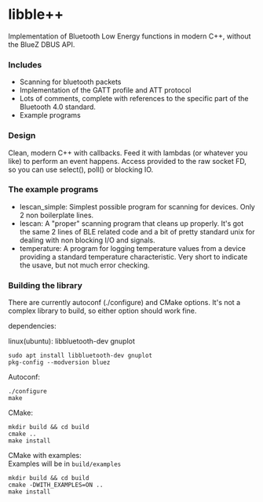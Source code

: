 # libble++

Implementation of Bluetooth Low Energy functions in modern C++, without
the BlueZ DBUS API.

### Includes
* Scanning for bluetooth packets
* Implementation of the GATT profile and ATT protocol
* Lots of comments, complete with references to the specific part of
  the Bluetooth 4.0 standard.
* Example programs

### Design
Clean, modern C++ with callbacks. Feed it with lambdas (or whatever you like)
to perform an event happens. Access provided to the raw socket FD, so 
you can use select(), poll() or blocking IO.

### The example programs
* lescan_simple: Simplest possible program for scanning for devices. Only 2 non boilerplate lines.
* lescan: A "proper" scanning program that cleans up properly. It's got the same 2 lines of BLE related code and a bit of pretty standard unix for dealing with non blocking I/O and signals.
* temperature: A program for logging temperature values from a device providing a standard temperature characteristic. Very short to indicate the usave, but not much error checking.


### Building the library

There are currently autoconf (./configure) and CMake options. It's not
a complex library to build, so either option should work fine.  

dependencies:

linux(ubuntu): libbluetooth-dev gnuplot

```shell
sudo apt install libbluetooth-dev gnuplot
pkg-config --modversion bluez
```

Autoconf:
```
./configure  
make
```  
CMake:
```
mkdir build && cd build
cmake ..
make install
```
CMake with examples:  
Examples will be in ```build/examples```
```
mkdir build && cd build
cmake -DWITH_EXAMPLES=ON ..
make install
```
